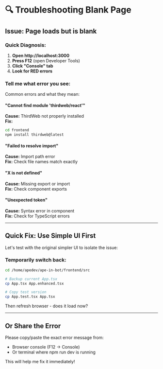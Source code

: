 # 🔍 Troubleshooting Blank Page

## Issue: Page loads but is blank

### Quick Diagnosis:

1. **Open http://localhost:3000**
2. **Press F12** (open Developer Tools)
3. **Click "Console" tab**
4. **Look for RED errors**

### Tell me what error you see:

Common errors and what they mean:

#### "Cannot find module 'thirdweb/react'"
**Cause:** ThirdWeb not properly installed  
**Fix:** 
```bash
cd frontend
npm install thirdweb@latest
```

#### "Failed to resolve import"
**Cause:** Import path error  
**Fix:** Check file names match exactly

#### "X is not defined"
**Cause:** Missing export or import  
**Fix:** Check component exports

#### "Unexpected token"
**Cause:** Syntax error in component  
**Fix:** Check for TypeScript errors

---

## Quick Fix: Use Simple UI First

Let's test with the original simpler UI to isolate the issue:

### Temporarily switch back:

```bash
cd /home/apedev/ape-in-bot/frontend/src

# Backup current App.tsx
cp App.tsx App.enhanced.tsx

# Copy test version
cp App.test.tsx App.tsx
```

Then refresh browser - does it load now?

---

## Or Share the Error

Please copy/paste the exact error message from:
- Browser console (F12 → Console)
- Or terminal where npm run dev is running

This will help me fix it immediately!





